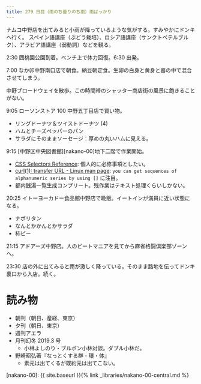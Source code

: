 ```yaml
---
title: 279 日目（雨のち曇りのち雨）雨ばっかり
---
```


ナムコ中野店を出てみると小雨が降っているような気がする。すみやかにドンキへ行く。
スペイン語講座（ぶどう栽培）、ロシア語講座（サンクトペテルブルク）、アラビア語講座（弱動詞）などを観る。

2:30 囲桃園公園到着。ベンチ上で体力回復。6:30 出発。

7:00 なか卯中野南口店で朝食。納豆朝定食。生卵の白身と黄身と器の中で混合させてしまう。

中野ブロードウェイを散歩。この時間帯のシャッター商店街の風景に飽きることがない。

9:05 ローソンストア 100 中野五丁目店で買い物。
* リングドーナツ＆ツイストドーナツ (4)
* ハムとチーズペッパーのパン
* サラダにそのままソーセージ：厚めの丸いハムに見える。

9:15 [中野区中央図書館][nakano-00]地下二階で作業開始。
* [CSS Selectors Reference](https://www.w3schools.com/cssref/css_selectors.asp): 個人的に必修事項としたい。
* [curl(1): transfer URL - Linux man page](https://linux.die.net/man/1/curl):
  `you can get sequences of alphanumeric series by using []` に注目。
* 都内銭湯一覧生成コンプリート。残作業はテキスト処理くらいしかない。

20:25 イトーヨーカドー食品館中野店で晩飯。イートインが満員に近い状態になる。
* ナポリタン
* なんとかかんとかサラダ
* 柿ピー

21:15 アドアーズ中野店。人のビートマニアを見てから麻雀格闘倶楽部ゾーンへ。

23:30 店の外に出てみると雨が激しく降っている。そのまま路地を伝ってドンキ裏口から入店。続く。

# 読み物

* 朝刊（朝日、産経、東京）
* 夕刊（朝日、東京）
* 週刊アエラ
* 月刊幻冬 2019.3 号
  * 小林よしのり・ブルボン小林対談。ダブル小林だ。
* 野崎昭弘著『なっとくする群・環・体』
  * 素元は出てくるが既約元は出てこない。

[nakano-00]: {{ site.baseurl }}{% link _libraries/nakano-00-central.md %}
